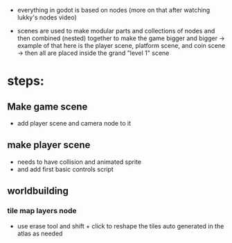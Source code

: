 - everything in godot is based on nodes (more on that after watching lukky's nodes video)

- scenes are used to make modular parts and collections of nodes and then combined (nested) together to make the game bigger and bigger -> example of that here is the player scene, platform scene, and coin scene -> then all are placed inside the grand "level 1" scene

# steps:

## Make game scene
- add player scene and camera node to it

## make player scene
- needs to have collision and animated sprite
- and add first basic controls script

## worldbuilding
### tile map layers node
- use erase tool and shift + click to reshape the tiles auto generated in the atlas as needed